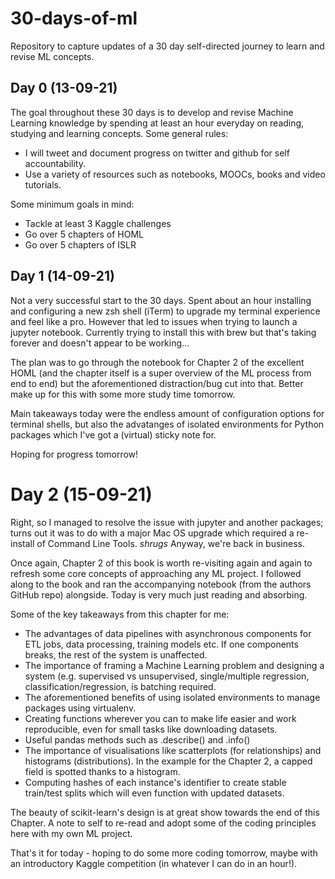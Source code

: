 # 30-days-of-ml
Repository to capture updates of a 30 day self-directed journey to learn and revise ML concepts. 

## Day 0 (13-09-21)
The goal throughout these 30 days is to develop and revise Machine Learning knowledge by spending at least an hour everyday on reading, studying and learning concepts. Some general rules:

- I will tweet and document progress on twitter and github for self accountability.
- Use a variety of resources such as notebooks, MOOCs, books and video tutorials.

Some minimum goals in mind:

- Tackle at least 3 Kaggle challenges
- Go over 5 chapters of HOML
- Go over 5 chapters of ISLR

## Day 1 (14-09-21)

Not a very successful start to the 30 days. Spent about an hour installing and configuring a new zsh shell (iTerm) to upgrade my terminal experience and feel like a pro.
However that led to issues when trying to launch a jupyter notebook. Currently trying to install this with brew but that's taking forever and doesn't appear to be working...

The plan was to go through the notebook for Chapter 2 of the excellent HOML (and the chapter itself is a super overview of the ML process from end to end) but the aforementioned 
distraction/bug cut into that. Better make up for this with some more study time tomorrow. 

Main takeaways today were the endless amount of configuration options for terminal shells, but also the advatanges of isolated environments for Python packages which I've got a (virtual) 
sticky note for. 

Hoping for progress tomorrow!

# Day 2 (15-09-21)

Right, so I managed to resolve the issue with jupyter and another packages; turns out it was to do with a major Mac OS upgrade which required a re-install of Command Line Tools. *shrugs*
Anyway, we're back in business.

Once again, Chapter 2 of this book is worth re-visiting again and again to refresh some core concepts of approaching any ML project. I followed along to the book and ran the accompanying
notebook (from the authors GitHub repo) alongside. Today is very much just reading and absorbing.

Some of the key takeaways from this chapter for me:
* The advantages of data pipelines with asynchronous components for ETL jobs, data processing, training models etc. If one components breaks, the rest of the system is unaffected.
* The importance of framing a Machine Learning problem and designing a system (e.g. supervised vs unsupervised, single/multiple regression, classification/regression, is batching required.
* The aforementioned benefits of using isolated environments to manage packages using virtualenv.
* Creating functions wherever you can to make life easier and work reproducible, even for small tasks like downloading datasets.
* Useful pandas methods such as .describe() and .info()
* The importance of visualisations like scatterplots (for relationships) and histograms (distributions). In the example for the Chapter 2, a capped field is spotted thanks to a histogram.
* Computing hashes of each instance's identifier to create stable train/test splits which will even function with updated datasets.

The beauty of scikit-learn's design is at great show towards the end of this Chapter. A note to self to re-read and adopt some of the coding principles here with my own ML project.

That's it for today - hoping to do some more coding tomorrow, maybe with an introductory Kaggle competition (in whatever I can do in an hour!). 

